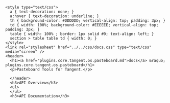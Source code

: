     <style type="text/css">
      a { text-decoration: none; }
      a:hover { text-decoration: underline; }
      th { background-color: #DDDDDD; vertical-align: top; padding: 3px; }
      td { width: 100%; background-color: #EEEEEE; vertical-align: top; padding: 3px; }
      table { width: 100% ; border: 1px solid #0; text-align: left; }
      section > table table td { width: 0; }
    </style>
    <link rel="stylesheet" href="../../css/docs.css" type="text/css" media="screen" />
    <header>
      <h1><a href="plugins.core.tangent.os.pasteboard.md">docs</a> &raquo; plugins.core.tangent.os.pasteboard</h1>
      <p>Pasteboard Tools for Tangent.</p>

      </header>
      <h3>API Overview</h3>
      <ul>
      </ul>
      <h3>API Documentation</h3>
